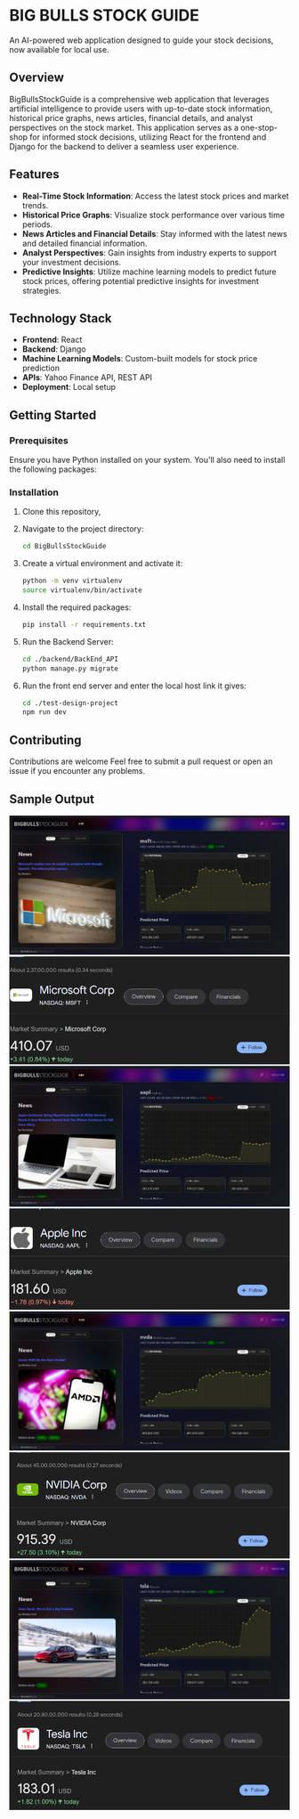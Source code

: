 # BIG BULLS STOCK GUIDE

An AI-powered web application designed to guide your stock decisions, now available for local use.

## Overview

BigBullsStockGuide is a comprehensive web application that leverages artificial intelligence to provide users with up-to-date stock information, historical price graphs, news articles, financial details, and analyst perspectives on the stock market. This application serves as a one-stop-shop for informed stock decisions, utilizing React for the frontend and Django for the backend to deliver a seamless user experience.

## Features

- **Real-Time Stock Information**: Access the latest stock prices and market trends.
- **Historical Price Graphs**: Visualize stock performance over various time periods.
- **News Articles and Financial Details**: Stay informed with the latest news and detailed financial information.
- **Analyst Perspectives**: Gain insights from industry experts to support your investment decisions.
- **Predictive Insights**: Utilize machine learning models to predict future stock prices, offering potential predictive insights for investment strategies.

## Technology Stack

- **Frontend**: React
- **Backend**: Django
- **Machine Learning Models**: Custom-built models for stock price prediction
- **APIs**: Yahoo Finance API, REST API
- **Deployment**: Local setup

## Getting Started

### Prerequisites

Ensure you have Python installed on your system. You'll also need to install the following packages:


### Installation

1. Clone this repository,

2. Navigate to the project directory:

   ```bash
   cd BigBullsStockGuide
   ```

3. Create a virtual environment and activate it:

   ```bash
   python -m venv virtualenv
   source virtualenv/bin/activate
   ```

4. Install the required packages:

   ```bash
   pip install -r requirements.txt
   ```

5. Run the Backend Server:

   ```bash
   cd ./backend/BackEnd_API
   python manage.py migrate
   ```

6. Run the front end server and enter the local host link it gives:

   ```bash
   cd ./test-design-project
   npm run dev
   ```

## Contributing

Contributions are welcome Feel free to submit a pull request or open an issue if you encounter any problems.

## Sample Output

![alt text](image-2.png)
![alt text](image-9.png)
![alt text](image-3.png)
![alt text](image-8.png)
![alt text](image-4.png)
![alt text](image-7.png)
![alt text](image-5.png)
![alt text](image-6.png)
